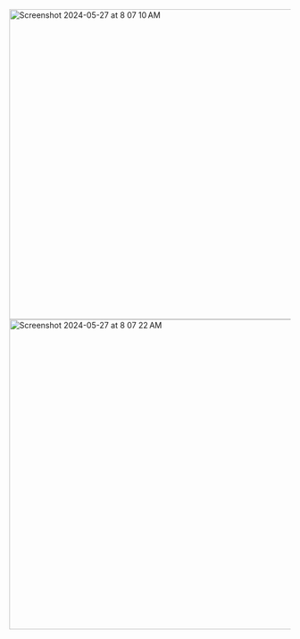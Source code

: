 <img width="556" alt="Screenshot 2024-05-27 at 8 07 10 AM" src="https://github.com/harikrishnabista/Movies/assets/5911885/e0e65125-7b88-4318-a467-738dc3148306">
<img width="556" alt="Screenshot 2024-05-27 at 8 07 22 AM" src="https://github.com/harikrishnabista/Movies/assets/5911885/e3dc2830-7be5-4d45-9d68-536d268d3ec0">
